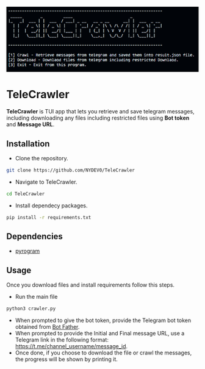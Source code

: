 ![](image/banner.png)
# **TeleCrawler**
**TeleCrawler** is TUI app that lets you retrieve and save telegram messages, including downloading any files including restricted files using **Bot token** and **Message URL**.

## **Installation**
- Clone the repository.

```sh
git clone https://github.com/NYDEV0/TeleCrawler
```
- Navigate to TeleCrawler.
```sh
cd TeleCrawler
```
- Install dependecy packages.
```sh
pip install -r requirements.txt
```

## **Dependencies**
* [pyrogram]()

## **Usage**
Once you download files and install requirements follow this steps.
- Run the main file
```sh 
python3 crawler.py
```
- When prompted to give the bot token, provide the Telegram bot token obtained from [Bot Father](https://t.me/botfather).
- When prompted to provide the Initial and Final message URL, use a Telegram link in the following format: https://t.me/channel_username/message_id.
- Once done, if you choose to download the file or crawl the messages, the progress will be shown by printing it.